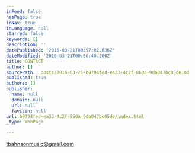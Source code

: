 ```yaml
---
inFeed: false
hasPage: true
inNav: true
inLanguage: null
starred: false
keywords: []
description: ''
datePublished: '2016-03-21T00:57:02.636Z'
dateModified: '2016-03-21T00:56:40.200Z'
title: CONTACT
author: []
sourcePath: _posts/2016-03-21-b9794fed-ea33-4c2f-860a-9da047bc05de.md
published: true
authors: []
publisher:
  name: null
  domain: null
  url: null
  favicon: null
url: b9794fed-ea33-4c2f-860a-9da047bc05de/index.html
_type: WebPage

---
```

tbahnsonmusic@gmail.com